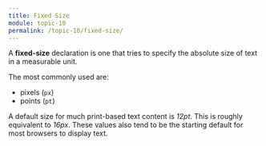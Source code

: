 ```yaml
---
title: Fixed Size
module: topic-10
permalink: /topic-10/fixed-size/
---
```


<div class="divider-heading"></div>

A **fixed-size** declaration is one that tries to specify the absolute size of text in a measurable unit.

The most commonly used are:
- pixels (`px`)
- points (`pt`)

A default size for much print-based text content is _12pt_. This is roughly equivalent to _16px_. These values also tend to be the starting default for most browsers to display text.

<div class="codepen-embed">
  <p data-height="200" data-theme-id="30567" data-slug-hash="LOYVQx" data-default-tab="css,result" data-user="Media-Ed-Online" data-embed-version="2" data-pen-title="[Topic-08] Adding Emphasis, Pt. 5" class="codepen"></p>
</div>
